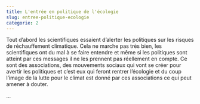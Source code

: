 ```yaml
---
title: L'entrée en politique de l'écologie
slug: entree-politique-ecologie
categorie: 2
---
```


Tout d’abord les scientifiques essaient d’alerter les politiques sur les risques de réchauffement climatique. Cela ne marche pas très bien, les scientifiques ont du mal à se faire entendre et même si les politiques sont atteint par ces messages il ne les prennent pas réellement en compte. Ce sont des associations, des mouvements sociaux qui vont se créer pour avertir les politiques et c’est eux qui feront rentrer l’écologie et du coup l’image de la lutte pour le climat est donné par ces associations ce qui peut amener à douter.

...
